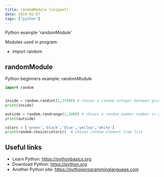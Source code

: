 ```yaml
---
title: randomModule (snippet)
date: 2019-02-07
tags: ["python"]
---
```

Python example 'randomModule'


Modules used in program: 
* import random

## randomModule

Python beginners example: randomModule

```python
import random


inside = random.randint(1,37890) # choses a random integer between given range
print(inside)

outside = random.randrange(1,1000) # choses a random number number in given range
print(outside)

colors = ['green','black','blue','yellow','white'] 
print(random.choice(colors))  # choses random element from list


```

## Useful links

- Learn Python: https://pythonbasics.org
- Download Python: https://python.org
- Another Python site: https://pythonprogramminglanguage.com
